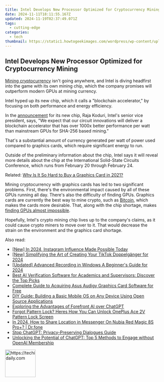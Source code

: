 ```yaml
---
title: Intel Develops New Processor Optimized for Cryptocurrency Mining
date: 2024-11-11T18:11:55.167Z
updated: 2024-11-19T02:37:49.071Z
tags:
  - cutting-edge
categories:
  - tech
thumbnail: https://static1.howtogeekimages.com/wordpress/wp-content/uploads/2022/02/Intel-Blockchain-Accelerator.jpg
---
```


## Intel Develops New Processor Optimized for Cryptocurrency Mining

[Mining cryptocurrency](https://vimeo-videos.techidaily.com/updated-in-2024-mastering-video-allure-securing-top-spots-with-the-vimeo-experts/) isn't going anywhere, and Intel is diving headfirst into the game with its own mining chip, which the company promises will outperform modern GPUs at mining currency.

 Intel hyped up its new chip, which it calls a "blockchain accelerator," by focusing on both performance and energy efficiency.

 In the [announcement](https://www.intel.com/content/www/us/en/newsroom/opinion/thoughts-blockchain-custom-compute-group.html) for its new chip, Raja Koduri, Intel's senior vice president, says, "We expect that our circuit innovations will deliver a blockchain accelerator that has over 1000x better performance per watt than mainstream GPUs for SHA-256 based mining."

 That's a substantial amount of currency generated per watt of power used compared to graphics cards, which require significant energy to run.

 Outside of the preliminary information about the chip, Intel says it will reveal more details about the chip at the International Solid-State Circuits Conference, which runs from February 20 through February 24.

Related: [Why Is It So Hard to Buy a Graphics Card in 2021?](https://extra-resources.techidaily.com/strategic-wordplay-crafting-engaging-blurbs/) 

 Mining cryptocurrency with graphics cards has led to two significant problems. First, there's the environmental impact caused by all of these GPUs running all day. There's also the difficulty of finding GPUs. Graphics cards are currently the best way to mine crypto, such as [Bitcoin](https://extra-support.techidaily.com/navigating-through-excellent-hdr-cam-choices-for-2024/), which makes the cards more desirable. That, along with the chip shortage, makes [finding GPUs almost impossible](https://extra-resources.techidaily.com/strategic-wordplay-crafting-engaging-blurbs/).

 Hopefully, Intel's crypto mining chip lives up to the company's claims, as it could cause crypto miners to move over to it. That would decrease the strain on the environment and the graphics card shortage.

<ins class="adsbygoogle"
     style="display:block"
     data-ad-format="autorelaxed"
     data-ad-client="ca-pub-7571918770474297"
     data-ad-slot="1223367746"></ins>

<ins class="adsbygoogle"
     style="display:block"
     data-ad-client="ca-pub-7571918770474297"
     data-ad-slot="8358498916"
     data-ad-format="auto"
     data-full-width-responsive="true"></ins>

<span class="atpl-alsoreadstyle">Also read:</span>
<div><ul>
<li><a href="https://instagram-clips.techidaily.com/new-in-2024-instagram-influence-made-possible-today/"><u>[New] In 2024, Instagram Influence Made Possible Today</u></a></li>
<li><a href="https://tiktok-videos.techidaily.com/new-simplifying-the-art-of-creating-your-tiktok-doppelganger-for-2024/"><u>[New] Simplifying the Art of Creating Your TikTok Doppelgänger for 2024</u></a></li>
<li><a href="https://fox-hovers.techidaily.com/updated-advanced-recording-in-windows-a-beginners-guide-for-2024/"><u>[Updated] Advanced Recording in Windows A Beginner's Guide for 2024</u></a></li>
<li><a href="https://tech-haven.techidaily.com/best-ai-verification-software-for-academics-and-supervisors-discover-the-top-picks/"><u>Best AI Verification Software for Academics and Supervisors: Discover the Top Picks</u></a></li>
<li><a href="https://win-amazing.techidaily.com/complete-guide-to-acquiring-asus-audigy-graphics-card-software-for-free/"><u>Complete Guide to Acquiring Asus Audigy Graphics Card Software for Free</u></a></li>
<li><a href="https://some-guidance.techidaily.com/diy-guide-building-a-basic-mobile-os-on-any-device-using-open-source-applications/"><u>DIY Guide: Building a Basic Mobile OS on Any Device Using Open Source Applications</u></a></li>
<li><a href="https://tech-haven.techidaily.com/exploring-the-advantages-of-forefront-ai-over-chatgpt/"><u>Exploring the Advantages of Forefront AI over ChatGPT</u></a></li>
<li><a href="https://easy-unlock-android.techidaily.com/forgot-pattern-lock-heres-how-you-can-unlock-oneplus-ace-2v-pattern-lock-screen-by-drfone-android/"><u>Forgot Pattern Lock? Heres How You Can Unlock OnePlus Ace 2V Pattern Lock Screen</u></a></li>
<li><a href="https://review-topics.techidaily.com/in-2024-how-to-share-location-in-messenger-on-nubia-red-magic-8s-proplus-drfone-by-drfone-virtual-android/"><u>In 2024, How to Share Location in Messenger On Nubia Red Magic 8S Pro+? | Dr.fone</u></a></li>
<li><a href="https://tech-haven.techidaily.com/stop-chatgpt-privacy-preserving-dialogues-guide/"><u>Stop ChatGPT: Privacy-Preserving Dialogues Guide</u></a></li>
<li><a href="https://tech-haven.techidaily.com/unlocking-the-potential-of-chatgpt-top-5-methods-to-engage-without-openai-membership/"><u>Unlocking the Potential of ChatGPT: Top 5 Methods to Engage without OpenAI Membership</u></a></li>
</ul></div>

<!-- affiliate ads begin -->
<a href="https://bluettius.sjv.io/c/5597632/2148619/17108" target="_top" id="2148619">
  <img src="//a.impactradius-go.com/display-ad/17108-2148619" border="0" alt="https://techidaily.com" width="100" height="90"/>
</a>
<img height="0" width="0" src="https://bluettius.sjv.io/i/5597632/2148619/17108" style="position:absolute;visibility:hidden;" border="0" />
<!-- affiliate ads end -->


